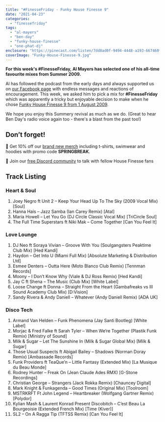 ```yaml
---
title: "#FinesseFriday - Funky House Finesse 9"
date: "2021-04-23"
categories: 
  - "finessefriday"
tags: 
  - "al-mayers"
  - "ben-day"
  - "funky-house-finesse"
  - "one-phat-dj"
enclosure: "https://pinecast.com/listen/7dd8ad0f-9494-4448-a193-667460fa7ddb.mp3 115672557 audio/mpeg "
coverImage: "Funky-House-Finesse-9.jpg"
---
```


**For this week's #FinesseFriday, Al Mayers has selected one of his all-time favourite mixes from Summer 2009.**

Al has followed the podcast from the early days and always supported us on [our Facebook page](https://www.facebook.com/HouseFinesse/) with endless messages and reactions of encouragement. This week, we asked him to pick a mix for **#FinesseFriday** which was apparently a tricky but enjoyable decision to make when he chose [Funky House Finesse 9 from 1 August 2009](https://www.housefinesse.com/onephatdj/funky-house-finesse-9/).

We hope you enjoy this Summery revival as much as we do. (Great to hear Ben Day's radio voice again too - there's a blast from the past too!)

## Don’t forget!

👕 Get 10% off our [brand new merch](/shop) including t-shirts, swimwear and hoodies with promo code **SPRINGBREAK**.

💬 Join our [free Discord community](https://discord.gg/WXgd2dgseM) to talk with fellow House Finesse fans

## Track Listing

### Heart & Soul

1. Joey Negro ft Unit 2 – Keep Your Head Up To The Sky (2009 Vocal Mix) \[Soul\]
2. Hanna Hais – Jazz Samba (Ian Carey Remix) \[Atal\]
3. Maria Howell – Let You Go (DJ Circle Classic Vocal Mix) \[TriCircle Soul\]
4. The Full Time Superstars ft Niki Mak – Come Together \[Can You Feel It\]

### Love Lounge

1. DJ Neo ft Soraya Vivian – Groove With You (Soulgangsters Peaktime Club Mix) \[Hed Kandi\]
2. Haydon – Get Into U (Miami Full Mix) \[Absolute Marketing & Distribution Ltd\]
3. Esmee Denters – Outta Here (Moto Blanco Club Remix) \[Tennman Records\]
4. Moony – I Don’t Know Why (Viale & DJ Ross Remix) \[Hed Kandi\]
5. Jay C ft Shena – The Music (Club Mix) \[White Label\]
6. Loose Change ft Donna – Straight From the Heart (Gambafreaks vs III Sound Academy Club Mix) \[D:Vision\]
7. Sandy Rivera & Andy Daniell – Whatever (Andy Daniell Remix) \[ADA UK\]

### Disco Tech

1. Armand Van Helden – Funk Phenomena (Jay Santi Bootleg) \[White Label\]
2. Morjac & Fred Falke ft Sarah Tyler – When We’re Together (Plastik Funk Remix) \[Ministry of Sound\]
3. Milk & Sugar – Let The Sunshine In (Milk & Sugar Global Mix) \[Milk & Sugar\]
4. Those Usual Suspects ft Abigail Bailey – Shadows (Norman Doray Remix) \[Ambassade Records\]
5. Funk Providers ft TeaQue’n – Little Fantasy (Extended Mix) \[La Musique du Beau Monde\]
6. Rodney Hunter – Freak On (Jean Claude Ades RMX) \[G-Stone Recordings\]
7. Christian George – Strangers (Jack Rokka Remix) \[Chauncey Digital\]
8. Mark Knight & Funkagenda – Good Times (Original Mix) \[Toolroom\]
9. MSTRKRFT Ft John Legend – Heartbreaker (Wolfgang Gartner Remix) \[Polydor\]
10. Kylian Mash & Laurent Konrad Present Discobitch – C’est Beau La Bourgeoisie (Extended French Mix) \[Time (Kiver)\]
11. SL2 – On A Ragga Tip (TFTSS Remix) \[Can You Feel It\]
